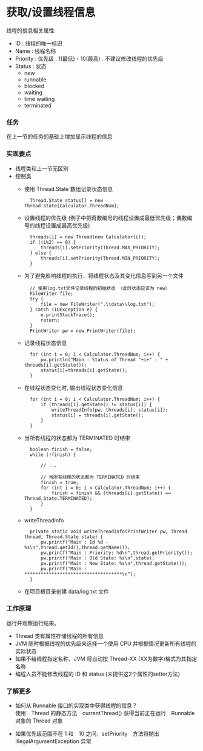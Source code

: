 获取/设置线程信息
====

线程的信息相关属性:

* ID : 线程的唯一标识
* Name : 线程名称
* Priority : 优先级 . 1(最低) - 10(最高) . 不建议修改线程的优先级
* Status : 状态
    * new
    * runnable
    * blocked
    * waiting
    * time waiting
    * terminated


### 任务

在上一节的任务的基础上增加显示线程的信息


### 实现要点

* 线程类和上一节无区别
* 控制类
    * 使用 Thread.State 数组记录状态信息

            Thread.State status[] = new Thread.State[Calculator.ThreadNum];

    * 设置线程的优先级 (例子中把奇数编号的线程设置成最低优先级；偶数编号的线程设置成最高优先级)

            threads[i] = new Thread(new Calculator(i));
            if ((i%2) == 0) {
                threads[i].setPriority(Thread.MAX_PRIORITY);
            } else {
                threads[i].setPriority(Thread.MIN_PRIORITY);
            }

    * 为了避免影响线程的执行，将线程状态及其变化信息写到另一个文件

            // 使用log.txt文件记录线程的初始状态 （此时状态应该为 new）
            FileWriter file;
            try {
                file = new FileWriter(".\\data\\log.txt");
            } catch (IOException e) {
                e.printStackTrace();
                return;
            }
            PrintWriter pw = new PrintWriter(file);

    * 记录线程状态信息

            for (int i = 0; i < Calculator.ThreadNum; i++) {
                pw.println("Main : Status of Thread "+i+" : " + threads[i].getState());
                status[i]=threads[i].getState();
            }

    * 在线程状态变化时, 输出线程状态变化信息

            for (int i = 0; i < Calculator.ThreadNum; i++) {
                if (threads[i].getState() != status[i]) {
                    writeThreadInfo(pw, threads[i], status[i]);
                    status[i] = threads[i].getState();
                }
            }

    * 当所有线程的状态都为 TERMINATED 时结束

            boolean finish = false;
            while (!finish) {

                // ...

                // 当所有线程的状态都为 TERMINATED 时结束
                finish = true;
                for (int i = 0; i < Calculator.ThreadNum; i++) {
                    finish = finish && (threads[i].getState() == Thread.State.TERMINATED);
                }
            }

    * writeThreadInfo

            private static void writeThreadInfo(PrintWriter pw, Thread thread, Thread.State state) {
                pw.printf("Main : Id %d - %s\n",thread.getId(),thread.getName());
                pw.printf("Main : Priority: %d\n",thread.getPriority());
                pw.printf("Main : Old State: %s\n",state);
                pw.printf("Main : New State: %s\n",thread.getState());
                pw.printf("Main : ************************************\n");
            }

    * 在项目根目录创建 data/log.txt 文件

### 工作原理

运行并观察运行结果。

* Thread 类有属性存储线程的所有信息
* JVM 随时根据线程的优先级来选择一个使用 CPU 并根据情况更新所有线程的实际状态
* 如果不给线程指定名称，JVM 将自动按 Thread-XX (XX为数字)格式为其指定名称
* 编程人员不能修改线程的 ID 和 status (未提供这2个属性的setter方法)


### 了解更多

* 如何从 Runnable 接口的实现类中获得线程的信息？
    <br/>
    使用　Thread 的静态方法　currentThread() 获得当前正在运行　Runnable 对象的 Thread 对象

* 如果优先级范围不在 1 和　10 之间，setPriority　方法将抛出　IllegalArgumentException 异常


